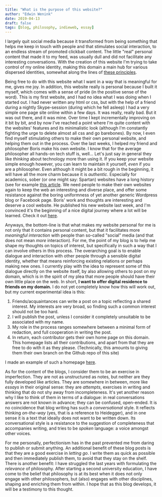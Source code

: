 ```yaml
---
title: "What is the purpose of this website?"
author: "Edwin Wenink"
date: 2019-04-13
draft: false
tags: [blog, philosophy, indieweb, essay]
---
```


I largely quit social media because it transformed from being something that helps me keep in touch with people and that stimulates social interaction, to an endless stream of promoted clickbait content. 
The little "real" personal content that made it to my feed, was usually dull and did not facilitate any interesting conversations.
With the creation of this website I'm trying to take control of my online identity, making this domain a main hub for various dispersed identities, somewhat along the lines of [these principles](https://indieweb.org/).

Being free to do with this website what I want in a way that is meaningful for me, gives me joy.
In addition, this website really is personal because I built it myself, which comes with a sense of pride (in the positive sense of the word).
This is my first website, and I had no idea what I was doing when I started out.
I had never written any html or css, but with the help of a friend during a nightly Skype-session (during which he fell asleep) I had a very simple one page site online within a few days.
It was really, really bad. 
But it was out there, and it was mine. 
Over time I kept incrementally improving on it bit by bit, and by now I've reached a point where I'm quite content with the websites' features and its minimalistic look (although I'm constantly fighting the urge to delete almost all css and go barebones). 
By now, I even find myself stimulating others to make their own personal website, and helping them out in the process.
Over the last weeks, I helped my friend and philosopher Boris make his own website. 
I know that for the average philosopher all hands-on tech stuff is, well... 
Let's just say in general they like *thinking* about technology more than using it.
If you keep your website simple enough however, you can learn to maintain it yourself, *even* if you are a philosopher. 
Even although it might be a bit rough in the beginning, it will have all the more charm because it is *authentic*.
Especially for academics, sober (or one might say: Spartan) websites have a long history (see for example [this article](http://contemporary-home-computing.org/prof-dr-style/).
We need people to make their own websites again to keep the web an interesting and diverse place, and offer some resistance against the boring uniformness of yet another generic Wordpress blog or Facebook page. 
Boris' work and thoughts are interesting and deserve a cool website.
He published his new website last week, and I'm convinced it's the beginning of a nice digital journey where a lot will be learned.
Check it out [here](http://de-klos.net/). 

Anyways, the bottom-line is that what makes my website personal for me is not only that it contains personal content, but that it facilitates more *meaningful interaction* with people than so-called "social" media (and that does not mean *more* interaction).
For me, the point of my blog is to help me shape my thoughts on topics of interest, but specifically in such a way that I can involve others in this process. 
The overarching goal is to enable dialogue and interaction with other people through a sensible digital identity, whether that means reinforcing existing relations or perhaps making new ones.
I currently play with the idea to represent some of this dialogue directly on the website itself, by also allowing others to post on my domain, which is in the spirit of my plea that more people should have their own little place on the web.
In short, **I want to offer digital residence to friends on my domain.**
I do not yet completely know how this will work out, but my current experimental idea is this:

1. Friends/acquaintances can write a post on a topic reflecting a shared interest. My interests are very broad, so finding such a common interest should not be too hard.
2. I will publish the post, unless I consider it completely unsuitable to be associated with my name.
3. My role in the process ranges somewhere between a minimal form of redaction, and full cooperation in writing the post.
4. In return, each contributor gets their own home page on this domain. This homepage lists all their contributions, and apart from that they are free to do with it as they please. (Technically, this amounts to giving them their own branch on the Github repo of this site)

I made an example of such a homepage [here](https://www.edwinwenink.xyz/~guest/).

As for the content of the blogs, I consider them to be an exercise in imperfection.
They are not as unstructured as notes, but neither are they fully developed like articles. 
They are somewhere in between, more like *essays* in their original sense: they are *attempts*, exercises in writing and thinking that do not shy away from incompleteness.
It's yet another reason why I like to think of them in terms of a dialogue: in real conversations answers are not known in advance; they can be confused, open-ended.
It is no coincidence that blog writing has such a *conversational* style.
It reflects thinking *on-the-way* (yes, that is a reference to Heidegger), and in one sense it is a text that ideally does not want to be written down. 
Its conversational style is a resistance to the suggestion of completeness that accompanies writing, and tries to be *spoken* language: a voice amongst other voices.

For me personally, perfectionism has in the past prevented me from daring to publish or submit anything. 
An additional benefit of these blog posts is that they are a good exercise in *letting go*.
I write them as quick as possible and then immediately publish them, to avoid that they stay on the shelf. 
There is another benefit: I have struggled the last years with formulating the *relevance* of philosophy. 
After starting a second university education, I have come to the belief that philosophy is at its best when it does not only engage with other philosophers, but (also) engages with other disciplines, shaping and enriching them from within. 
I hope that as this blog develops, it will be a testimony to this thought.
